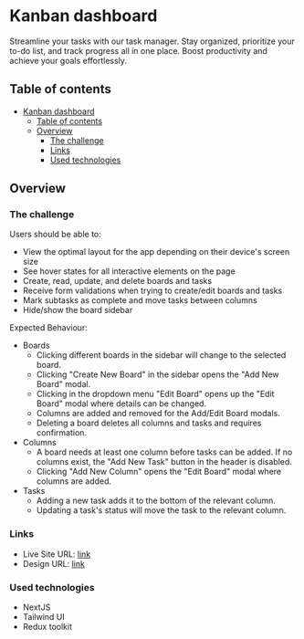 # Kanban dashboard

Streamline your tasks with our task manager. Stay organized, prioritize
your to-do list, and track progress all in one place. Boost productivity
and achieve your goals effortlessly.

## Table of contents

- [Kanban dashboard](#kanban-dashboard)
  - [Table of contents](#table-of-contents)
  - [Overview](#overview)
    - [The challenge](#the-challenge)
    - [Links](#links)
    - [Used technologies](#used-technologies)

## Overview

### The challenge

Users should be able to:

- View the optimal layout for the app depending on their device's screen size
- See hover states for all interactive elements on the page
- Create, read, update, and delete boards and tasks
- Receive form validations when trying to create/edit boards and tasks
- Mark subtasks as complete and move tasks between columns
- Hide/show the board sidebar

Expected Behaviour:

- Boards
  - Clicking different boards in the sidebar will change to the selected board.
  - Clicking "Create New Board" in the sidebar opens the "Add New Board" modal.
  - Clicking in the dropdown menu "Edit Board" opens up the "Edit Board" modal where details can be changed.
  - Columns are added and removed for the Add/Edit Board modals.
  - Deleting a board deletes all columns and tasks and requires confirmation.
- Columns
  - A board needs at least one column before tasks can be added. If no columns exist, the "Add New Task" button in the header is disabled.
  - Clicking "Add New Column" opens the "Edit Board" modal where columns are added.
- Tasks
  - Adding a new task adds it to the bottom of the relevant column.
  - Updating a task's status will move the task to the relevant column.

### Links

- Live Site URL: [link]([https://kanban-task-management-app.netlify.app/](https://nextjs-task-management-app.vercel.app/))
- Design URL: [link](https://www.frontendmentor.io/challenges/kanban-task-management-web-app-wgQLt-HlbB)

### Used technologies

- NextJS
- Tailwind UI
- Redux toolkit
